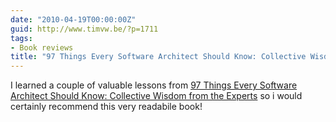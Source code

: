 ```yaml
---
date: "2010-04-19T00:00:00Z"
guid: http://www.timvw.be/?p=1711
tags:
- Book reviews
title: "97 Things Every Software Architect Should Know: Collective Wisdom from the Experts"
---
```

I learned a couple of valuable lessons from [97 Things Every Software Architect Should Know: Collective Wisdom from the Experts](http://www.amazon.com/Things-Every-Software-Architect-Should/dp/059652269X) so i would certainly recommend this very readabile book!
